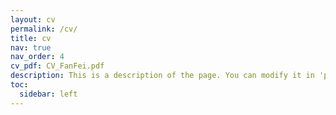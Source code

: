 ```yaml
---
layout: cv
permalink: /cv/
title: cv
nav: true
nav_order: 4
cv_pdf: CV_FanFei.pdf
description: This is a description of the page. You can modify it in 'pages/_cv.md'. You can also change or remove the top pdf download button.
toc:
  sidebar: left
---
```

